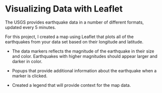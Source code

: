 # Visualizing Data with Leaflet

   The USGS provides earthquake data in a number of different formats, updated every 5 minutes.

 For this project, I created a map using Leaflet that plots all of the earthquakes from your data set based on their longitude and latitude.

   * The data markers reflects the magnitude of the earthquake in their size and color. Earthquakes with higher magnitudes should appear larger and darker in color.

   * Popups that provide additional information about the earthquake when a marker is clicked.

   * Created a legend that will provide context for the map data.


